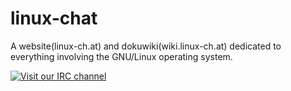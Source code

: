 # linux-chat
A website(linux-ch.at) and dokuwiki(wiki.linux-ch.at) dedicated to everything involving the GNU/Linux operating system.  


[![Visit our IRC channel](https://kiwiirc.com/buttons/irc.synirc.net/Linux.png)](https://kiwiirc.com/client/irc.synirc.net/?nick=linux-chat|?&theme=cli#Linux)
